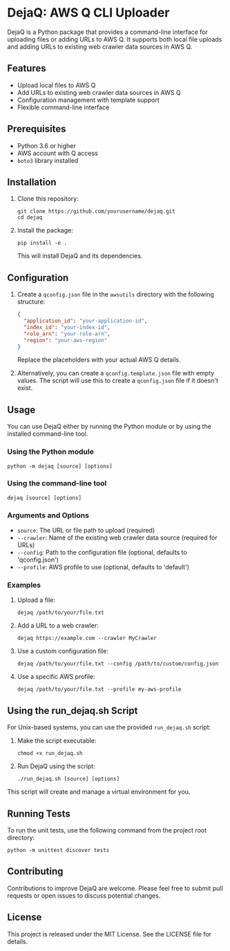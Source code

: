 # DejaQ: AWS Q CLI Uploader

DejaQ is a Python package that provides a command-line interface for uploading files or adding URLs to AWS Q. It supports both local file uploads and adding URLs to existing web crawler data sources in AWS Q.

## Features

- Upload local files to AWS Q
- Add URLs to existing web crawler data sources in AWS Q
- Configuration management with template support
- Flexible command-line interface

## Prerequisites

- Python 3.6 or higher
- AWS account with Q access
- `boto3` library installed

## Installation

1. Clone this repository:
   ```
   git clone https://github.com/yourusername/dejaq.git
   cd dejaq
   ```

2. Install the package:
   ```
   pip install -e .
   ```

   This will install DejaQ and its dependencies.

## Configuration

1. Create a `qconfig.json` file in the `awsutils` directory with the following structure:

   ```json
   {
     "application_id": "your-application-id",
     "index_id": "your-index-id",
     "role_arn": "your-role-arn",
     "region": "your-aws-region"
   }
   ```

   Replace the placeholders with your actual AWS Q details.

2. Alternatively, you can create a `qconfig.template.json` file with empty values. The script will use this to create a `qconfig.json` file if it doesn't exist.

## Usage

You can use DejaQ either by running the Python module or by using the installed command-line tool.

### Using the Python module

```
python -m dejaq [source] [options]
```

### Using the command-line tool

```
dejaq [source] [options]
```

### Arguments and Options

- `source`: The URL or file path to upload (required)
- `--crawler`: Name of the existing web crawler data source (required for URLs)
- `--config`: Path to the configuration file (optional, defaults to 'qconfig.json')
- `--profile`: AWS profile to use (optional, defaults to 'default')

### Examples

1. Upload a file:
   ```
   dejaq /path/to/your/file.txt
   ```

2. Add a URL to a web crawler:
   ```
   dejaq https://example.com --crawler MyCrawler
   ```

3. Use a custom configuration file:
   ```
   dejaq /path/to/your/file.txt --config /path/to/custom/config.json
   ```

4. Use a specific AWS profile:
   ```
   dejaq /path/to/your/file.txt --profile my-aws-profile
   ```

## Using the run_dejaq.sh Script

For Unix-based systems, you can use the provided `run_dejaq.sh` script:

1. Make the script executable:
   ```
   chmod +x run_dejaq.sh
   ```

2. Run DejaQ using the script:
   ```
   ./run_dejaq.sh [source] [options]
   ```

This script will create and manage a virtual environment for you.

## Running Tests

To run the unit tests, use the following command from the project root directory:

```
python -m unittest discover tests
```

## Contributing

Contributions to improve DejaQ are welcome. Please feel free to submit pull requests or open issues to discuss potential changes.

## License

This project is released under the MIT License. See the LICENSE file for details.
